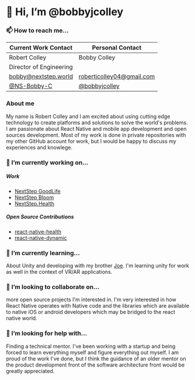 

# 👋 Hi, I’m @bobbyjcolley

### 📫 How to reach me...

| Current Work Contact                                | Personal Contact                                 |
| --------------------------------------------------- | ------------------------------------------------ |
| Robert Colley                                       | Bobby Colley                                     |
| Director of Engineering                             |                                                  |
| [bobby@nextstep.world](mailto:bobby@nextstep.world) | robertjcolley04@gmail.com                        |
| [@NS-Bobby-C](https://github.com/NS-BOBBY-C)        | [@bobbyjcolley](https://github.com/bobbyjcolley) |

### About me

My name is Robert Colley and I am excited about using cutting edge technology to create platforms and solutions to solve the world's problems. I am passionate about React Native and mobile app development and open sources development. Most of my work is done in private repositories with my other GitHub account for work, but I would be happy to discuss my experiences and knowlege.

### 🔭 I’m currently working on...

##### Work

- [NextStep GoodLife](https://nextstepgoodife.com)
- [NextStep Bloom](https://nextstepbloom.com)
- [NextStep.Health](https://nextstep.health)

##### Open Source Contributions

- [react-native-health](https://github.com/agencyenterprise/react-native-health)
- [react-native-dynamic](https://github.com/codemotionapps/react-native-dynamic)

<!-- ### Side projects

- [Let's Go Out](https://letsgoout.us) -->

### 🌱 I’m currently learning...

About Unity and developing with my brother [Joe](https://github.com/JoeThCo). I'm learning unity for work as well in the context of VR/AR applications.

### 👯 I’m looking to collaborate on...

more open source projects I'm interested in. I'm very interested in how React Native operates with Native code and the libraries which are available to native iOS or android developers which may be bridged to the react native world.

### 🤔 I’m looking for help with...

Finding a technical mentor. I've been working with a startup and being forced to learn everything myself and figure everything out myself. I am proud of the work I've done, but I think the guidance of an older mentor on the product development front of the software architecture front would be greatly appreciated.
